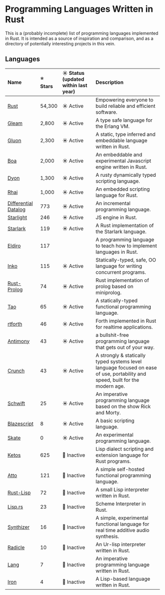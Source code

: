 # Programming Languages Written in Rust

This is a (probably incomplete) list of programming languages implemented in
Rust. It is intended as a source of inspiration and comparison, and as a
directory of potentially interesting projects in this vein.

## Languages

| Name | ⭐ Stars | ☀️ Status (updated within last year) | Description |
|:-----|:---------|:-----------|:-----------|
| [Rust] | 54,300 | ☀️ Active | Empowering everyone to build reliable and efficient software. |
| [Gleam] | 2,800 | ☀️ Active | A type safe language for the Erlang VM. |
| [Gluon] | 2,300 | ☀️ Active | A static, type inferred and embeddable language written in Rust. |
| [Boa] | 2,000 | ☀️ Active | An embeddable and experimental Javascript engine written in Rust. |
| [Dyon] | 1,300 | ☀️ Active | A rusty dynamically typed scripting language. |
| [Rhai] | 1,000 | ☀️ Active | An embedded scripting language for Rust. |
| [Differential Datalog] | 773 | ☀️ Active | An incremental programming language. |
| [Starlight] | 246 | ☀️ Active | JS engine in Rust. |
| [Starlark] | 119 | ☀️ Active | A Rust implementation of the Starlark language. |
| [Eldiro] | 117 | | A programming language to teach how to implement languages in Rust. |
| [Inko] | 115 | ☀️ Active | Statically-typed, safe, OO language for writing concurrent programs. |
| [Rust-Prolog] | 74 | ☀️ Active | Rust implementation of prolog based on miniprolog. |
| [Tao] | 65 | ☀️ Active | A statically-typed functional programming language. |
| [rtforth] | 46 | ☀️ Active | Forth implemented in Rust for realtime applications. |
| [Antimony] | 43 | ☀️ Active | a bullshit-free programming language that gets out of your way. |
| [Crunch] | 43 | ☀️ Active | A strongly & statically typed systems level language focused on ease of use, portability and speed, built for the modern age. |
| [Schwift] | 25 | ☀️ Active | An imperative programming language based on the show Rick and Morty. |
| [Blazescript] | 8 | ☀️ Active | A basic scripting language. |
| [Skate] | 0 | ☀️ Active | An experimental programming language. |
| [Ketos] | 625 | 🌙 Inactive | Lisp dialect scripting and extension language for Rust programs. |
| [Atto] | 121 | 🌙 Inactive | A simple self-hosted functional programming language. |
| [Rust-Lisp] | 72 | 🌙 Inactive | A small Lisp interpreter written in Rust. |
| [Lisp.rs] | 23 | 🌙 Inactive | Scheme Interpreter in Rust. |
| [Synthizer] | 16 | 🌙 Inactive | A simple, experimental functional language for real time additive audio synthesis. |
| [Radicle] | 10 | 🌙 Inactive | An Ur-lisp interpreter written in Rust. |
| [Lang] | 7 | 🌙 Inactive | An imperative programming language written in Rust. |
| [Iron] | 4 | 🌙 Inactive | A Lisp-based language written in Rust. |


[Rust]: https://github.com/rust-lang/rust
[Dyon]: https://github.com/pistondevelopers/dyon
[Ketos]: https://github.com/murarth/ketos
[Rhai]: https://github.com/jonathandturner/rhai
[Inko]: https://inko-lang.org/
[Gluon]: https://github.com/gluon-lang/gluon

[Antimony]: https://github.com/antimony-lang/antimony
[Tao]: https://github.com/zesterer/tao
[Lang]: https://github.com/gsingh93/lang
[Iron]: https://github.com/Arcterus/iron-lang
[atto]: https://github.com/zesterer/atto

[Rust-lisp]: https://github.com/swgillespie/rust-lisp
[Lisp.rs]: https://github.com/jsdf/lisp.rs
[Radicle]: https://github.com/nham/radicle
[Rust-Prolog]: https://github.com/dagit/rust-prolog
[Synthizer]: https://github.com/nwoeanhinnogaehr/synthizer

[rtforth]: https://github.com/chengchangwu/rtforth
[Schwift]: https://github.com/natemara/schwift
[Gleam]: https://github.com/gleam-lang/gleam
[Blazescript]: https://github.com/BlazifyOrg/blazescript
[Starlark]: https://github.com/facebookexperimental/starlark-rust

[Crunch]: https://github.com/Kixiron/crunch-lang
[Eldiro]: https://github.com/arzg/eldiro
[Starlight]: https://github.com/Starlight-JS/Starlight
[Differential Datalog]: https://github.com/vmware/differential-datalog
[Boa]: https://github.com/boa-dev/boa
[Skate]: https://github.com/aDotInTheVoid/skate/
